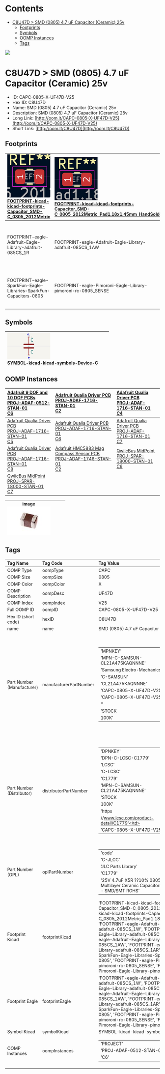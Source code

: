 



Contents
========

* [C8U47D > SMD (0805) 4.7 uF Capacitor (Ceramic) 25v](#c8u47d--smd-0805-47-uf-capacitor-ceramic-25v)
	* [Footprints](#footprints)
	* [Symbols](#symbols)
	* [OOMP Instances](#oomp-instances)
	* [Tags](#tags)
  
![][im]
# C8U47D > SMD (0805) 4.7 uF Capacitor (Ceramic) 25v

- ID: CAPC-0805-X-UF47D-V25
- Hex ID: C8U47D
- Name: SMD (0805) 4.7 uF Capacitor (Ceramic) 25v
- Description: SMD (0805) 4.7 uF Capacitor (Ceramic) 25v
- Long Link: [http://oom.lt/CAPC-0805-X-UF47D-V25](http://oom.lt/CAPC-0805-X-UF47D-V25)
- Short Link: [http://oom.lt/C8U47D](http://oom.lt/C8U47D)

## Footprints
  

|[![](https://raw.githubusercontent.com/oomlout/oomlout_OOMP_eda_V2/main/FOOTPRINT/kicad/kicad-footprints/Capacitor_SMD/C_0805_2012Metric/image_140.png)<br>FOOTPRINT-kicad-kicad-footprints-Capacitor_SMD-C_0805_2012Metric](https://github.com/oomlout/oomlout_OOMP_eda_V2/tree/main/FOOTPRINT/kicad/kicad-footprints/Capacitor_SMD/C_0805_2012Metric/)|[![](https://raw.githubusercontent.com/oomlout/oomlout_OOMP_eda_V2/main/FOOTPRINT/kicad/kicad-footprints/Capacitor_SMD/C_0805_2012Metric_Pad1.18x1.45mm_HandSolder/image_140.png)<br>FOOTPRINT-kicad-kicad-footprints-Capacitor_SMD-C_0805_2012Metric_Pad1.18x1.45mm_HandSolder](https://github.com/oomlout/oomlout_OOMP_eda_V2/tree/main/FOOTPRINT/kicad/kicad-footprints/Capacitor_SMD/C_0805_2012Metric_Pad1.18x1.45mm_HandSolder/)|![]()<br>FOOTPRINT-eagle-Adafruit-Eagle-Library-adafruit-085CS_1W|
| :--- | :--- | :--- |
|![]()<br>FOOTPRINT-eagle-Adafruit-Eagle-Library-adafruit-085CS_1R|![]()<br>FOOTPRINT-eagle-Adafruit-Eagle-Library-adafruit-085CS_1AW|![]()<br>FOOTPRINT-eagle-Adafruit-Eagle-Library-adafruit-085CS_1AR|
|![]()<br>FOOTPRINT-eagle-SparkFun-Eagle-Libraries-SparkFun-Capacitors-0805|![]()<br>FOOTPRINT-eagle-Pimoroni-Eagle-Library-pimoroni-rc-0805_SENSE|![]()<br>FOOTPRINT-eagle-Pimoroni-Eagle-Library-pimoroni-rc-0805|
||||

## Symbols
  

|[![](https://raw.githubusercontent.com/oomlout/oomlout_OOMP_eda_V2/main/SYMBOL/kicad/kicad-symbols/Device/C/image_140.png)<br>SYMBOL-kicad-kicad-symbols-Device-C](https://github.com/oomlout/oomlout_OOMP_eda_V2/tree/main/SYMBOL/kicad/kicad-symbols/Device/C/)|||
| :--- | :--- | :--- |

## OOMP Instances
  

|[Adafruit 9 DOF and 10 DOF PCBs<br>PROJ-ADAF-0512-STAN-01<br>C6](https://github.com/oomlout/oomlout_OOMP_projects_V2/tree/main/PROJ/ADAF/0512/STAN/01/)|[Adafruit Qualia Driver PCB<br>PROJ-ADAF-1716-STAN-01<br>C2](https://github.com/oomlout/oomlout_OOMP_projects_V2/tree/main/PROJ/ADAF/1716/STAN/01/)|[Adafruit Qualia Driver PCB<br>PROJ-ADAF-1716-STAN-01<br>C4](https://github.com/oomlout/oomlout_OOMP_projects_V2/tree/main/PROJ/ADAF/1716/STAN/01/)|
| :--- | :--- | :--- |
|[Adafruit Qualia Driver PCB<br>PROJ-ADAF-1716-STAN-01<br>C5](https://github.com/oomlout/oomlout_OOMP_projects_V2/tree/main/PROJ/ADAF/1716/STAN/01/)|[Adafruit Qualia Driver PCB<br>PROJ-ADAF-1716-STAN-01<br>C6](https://github.com/oomlout/oomlout_OOMP_projects_V2/tree/main/PROJ/ADAF/1716/STAN/01/)|[Adafruit Qualia Driver PCB<br>PROJ-ADAF-1716-STAN-01<br>C7](https://github.com/oomlout/oomlout_OOMP_projects_V2/tree/main/PROJ/ADAF/1716/STAN/01/)|
|[Adafruit Qualia Driver PCB<br>PROJ-ADAF-1716-STAN-01<br>C8](https://github.com/oomlout/oomlout_OOMP_projects_V2/tree/main/PROJ/ADAF/1716/STAN/01/)|[Adafruit HMC5883 Mag Compass Sensor PCB<br>PROJ-ADAF-1746-STAN-01<br>C2](https://github.com/oomlout/oomlout_OOMP_projects_V2/tree/main/PROJ/ADAF/1746/STAN/01/)|[QwiicBus MidPoint<br>PROJ-SPAR-18000-STAN-01<br>C6](https://github.com/oomlout/oomlout_OOMP_projects_V2/tree/main/PROJ/SPAR/18000/STAN/01/)|
|[QwiicBus MidPoint<br>PROJ-SPAR-18000-STAN-01<br>C7](https://github.com/oomlout/oomlout_OOMP_projects_V2/tree/main/PROJ/SPAR/18000/STAN/01/)|||
  

|image<br>[![](https://raw.githubusercontent.com/oomlout/oomlout_OOMP_parts_V2/main/CAPC/0805/X/UF47D/V25/image_140.jpg)](https://github.com/oomlout/oomlout_OOMP_parts_V2/tree/main/CAPC/0805/X/UF47D/V25/image.jpg)||||
| :---: | :---: | :---: | :---: |

## Tags
  

|Tag Name|Tag Code|Tag Value|
| :--- | :--- | :--- |
|OOMP Type|oompType|CAPC|
|OOMP Size|oompSize|0805|
|OOMP Color|oompColor|X|
|OOMP Description|oompDesc|UF47D|
|OOMP Index|oompIndex|V25|
|Full OOMP ID|oompID|CAPC-0805-X-UF47D-V25|
|Hex ID (short code)|hexID|C8U47D|
|name|name|SMD (0805) 4.7 uF Capacitor (Ceramic) 25v|
|Part Number (Manufacturer)|manufacturerPartNumber|<table><tr><td>'MPNKEY'</td></tr><tr><td> 'MPN-C-SAMSUN-CL21A475KAQNNNE'</td><td> 'MANUFACTURER'</td></tr><tr><td> 'Samsung Electro-Mechanics'</td><td> 'MANUCODE'</td></tr><tr><td> 'C-SAMSUN'</td><td> 'MPN'</td></tr><tr><td> 'CL21A475KAQNNNE'</td><td> 'OOMPIDPARTIAL'</td></tr><tr><td> 'CAPC-0805-X-UF47D-V25'</td><td> 'OOMPID'</td></tr><tr><td> 'CAPC-0805-X-UF47D-V25'</td><td> 'LINK'</td></tr><tr><td> ''</td><td> 'tags'</td></tr><tr><td> 'STOCK</td></tr><tr><td>100K'</td></tr></table></td><td> <table><tr><td>'MPNKEY'</td></tr><tr><td> 'MPN-C-FHGUAN-0805B475K250NT'</td><td> 'MANUFACTURER'</td></tr><tr><td> 'FH (Guangdong Fenghua Advanced Tech)'</td><td> 'MANUCODE'</td></tr><tr><td> 'C-FHGUAN'</td><td> 'MPN'</td></tr><tr><td> '0805B475K250NT'</td><td> 'OOMPIDPARTIAL'</td></tr><tr><td> 'CAPC-0805-X-UF47D-V25'</td><td> 'OOMPID'</td></tr><tr><td> 'CAPC-0805-X-UF47D-V25'</td><td> 'LINK'</td></tr><tr><td> ''</td><td> 'tags'</td></tr><tr><td> </td></tr></table></td><td> <table><tr><td>'MPNKEY'</td></tr><tr><td> 'MPN-C-TDK-C2012X7R1E475KT000N'</td><td> 'MANUFACTURER'</td></tr><tr><td> 'TDK'</td><td> 'MANUCODE'</td></tr><tr><td> 'C-TDK'</td><td> 'MPN'</td></tr><tr><td> 'C2012X7R1E475KT000N'</td><td> 'OOMPIDPARTIAL'</td></tr><tr><td> 'CAPC-0805-X-UF47D-V25'</td><td> 'OOMPID'</td></tr><tr><td> 'CAPC-0805-X-UF47D-V25'</td><td> 'LINK'</td></tr><tr><td> ''</td><td> 'tags'</td></tr><tr><td> </td></tr></table></td><td> <table><tr><td>'MPNKEY'</td></tr><tr><td> 'MPN-C-TDK-CGA4J1X7R1E475KT0Y0E'</td><td> 'MANUFACTURER'</td></tr><tr><td> 'TDK'</td><td> 'MANUCODE'</td></tr><tr><td> 'C-TDK'</td><td> 'MPN'</td></tr><tr><td> 'CGA4J1X7R1E475KT0Y0E'</td><td> 'OOMPIDPARTIAL'</td></tr><tr><td> 'CAPC-0805-X-UF47D-V25'</td><td> 'OOMPID'</td></tr><tr><td> 'CAPC-0805-X-UF47D-V25'</td><td> 'LINK'</td></tr><tr><td> ''</td><td> 'tags'</td></tr><tr><td> </td></tr></table></td><td> <table><tr><td>'MPNKEY'</td></tr><tr><td> 'MPN-C-MURATA-GRM21BR61E475KA12L'</td><td> 'MANUFACTURER'</td></tr><tr><td> 'Murata Electronics'</td><td> 'MANUCODE'</td></tr><tr><td> 'C-MURATA'</td><td> 'MPN'</td></tr><tr><td> 'GRM21BR61E475KA12L'</td><td> 'OOMPIDPARTIAL'</td></tr><tr><td> 'CAPC-0805-X-UF47D-V25'</td><td> 'OOMPID'</td></tr><tr><td> 'CAPC-0805-X-UF47D-V25'</td><td> 'LINK'</td></tr><tr><td> ''</td><td> 'tags'</td></tr><tr><td> 'STOCK</td></tr><tr><td>1K'</td></tr></table></td><td> <table><tr><td>'MPNKEY'</td></tr><tr><td> 'MPN-C-SAMSUN-CL21B475KAFNNNE'</td><td> 'MANUFACTURER'</td></tr><tr><td> 'Samsung Electro-Mechanics'</td><td> 'MANUCODE'</td></tr><tr><td> 'C-SAMSUN'</td><td> 'MPN'</td></tr><tr><td> 'CL21B475KAFNNNE'</td><td> 'OOMPIDPARTIAL'</td></tr><tr><td> 'CAPC-0805-X-UF47D-V25'</td><td> 'OOMPID'</td></tr><tr><td> 'CAPC-0805-X-UF47D-V25'</td><td> 'LINK'</td></tr><tr><td> ''</td><td> 'tags'</td></tr><tr><td> 'STOCK</td></tr><tr><td>10K'</td></tr></table></td><td> <table><tr><td>'MPNKEY'</td></tr><tr><td> 'MPN-C-FHGUAN-0805X475K250NT'</td><td> 'MANUFACTURER'</td></tr><tr><td> 'FH (Guangdong Fenghua Advanced Tech)'</td><td> 'MANUCODE'</td></tr><tr><td> 'C-FHGUAN'</td><td> 'MPN'</td></tr><tr><td> '0805X475K250NT'</td><td> 'OOMPIDPARTIAL'</td></tr><tr><td> 'CAPC-0805-X-UF47D-V25'</td><td> 'OOMPID'</td></tr><tr><td> 'CAPC-0805-X-UF47D-V25'</td><td> 'LINK'</td></tr><tr><td> ''</td><td> 'tags'</td></tr><tr><td> 'STOCK</td></tr><tr><td>10K'</td></tr></table></td><td> <table><tr><td>'MPNKEY'</td></tr><tr><td> 'MPN-C-YAGEO-CC0805KKX5R8BB475'</td><td> 'MANUFACTURER'</td></tr><tr><td> 'YAGEO'</td><td> 'MANUCODE'</td></tr><tr><td> 'C-YAGEO'</td><td> 'MPN'</td></tr><tr><td> 'CC0805KKX5R8BB475'</td><td> 'OOMPIDPARTIAL'</td></tr><tr><td> 'CAPC-0805-X-UF47D-V25'</td><td> 'OOMPID'</td></tr><tr><td> 'CAPC-0805-X-UF47D-V25'</td><td> 'LINK'</td></tr><tr><td> ''</td><td> 'tags'</td></tr><tr><td> </td></tr></table></td><td> <table><tr><td>'MPNKEY'</td></tr><tr><td> 'MPN-C-KEMET-C0805C475K3PAC7800'</td><td> 'MANUFACTURER'</td></tr><tr><td> 'KEMET'</td><td> 'MANUCODE'</td></tr><tr><td> 'C-KEMET'</td><td> 'MPN'</td></tr><tr><td> 'C0805C475K3PAC7800'</td><td> 'OOMPIDPARTIAL'</td></tr><tr><td> 'CAPC-0805-X-UF47D-V25'</td><td> 'OOMPID'</td></tr><tr><td> 'CAPC-0805-X-UF47D-V25'</td><td> 'LINK'</td></tr><tr><td> ''</td><td> 'tags'</td></tr><tr><td> </td></tr></table></td><td> <table><tr><td>'MPNKEY'</td></tr><tr><td> 'MPN-C-PSAPRO-FS21B475K250EIG'</td><td> 'MANUFACTURER'</td></tr><tr><td> 'PSA(Prosperity Dielectrics)'</td><td> 'MANUCODE'</td></tr><tr><td> 'C-PSAPRO'</td><td> 'MPN'</td></tr><tr><td> 'FS21B475K250EIG'</td><td> 'OOMPIDPARTIAL'</td></tr><tr><td> 'CAPC-0805-X-UF47D-V25'</td><td> 'OOMPID'</td></tr><tr><td> 'CAPC-0805-X-UF47D-V25'</td><td> 'LINK'</td></tr><tr><td> ''</td><td> 'tags'</td></tr><tr><td> 'STOCK</td></tr><tr><td>1K'</td></tr></table></td><td> <table><tr><td>'MPNKEY'</td></tr><tr><td> 'MPN-C-WALSIN-0805F475Z250CT'</td><td> 'MANUFACTURER'</td></tr><tr><td> 'Walsin Tech Corp'</td><td> 'MANUCODE'</td></tr><tr><td> 'C-WALSIN'</td><td> 'MPN'</td></tr><tr><td> '0805F475Z250CT'</td><td> 'OOMPIDPARTIAL'</td></tr><tr><td> 'CAPC-0805-X-UF47D-V25'</td><td> 'OOMPID'</td></tr><tr><td> 'CAPC-0805-X-UF47D-V25'</td><td> 'LINK'</td></tr><tr><td> ''</td><td> 'tags'</td></tr><tr><td> 'STOCK</td></tr><tr><td>1K'</td></tr></table></td><td> <table><tr><td>'MPNKEY'</td></tr><tr><td> 'MPN-C-MURATA-GRM219R61E475KA73D'</td><td> 'MANUFACTURER'</td></tr><tr><td> 'Murata Electronics'</td><td> 'MANUCODE'</td></tr><tr><td> 'C-MURATA'</td><td> 'MPN'</td></tr><tr><td> 'GRM219R61E475KA73D'</td><td> 'OOMPIDPARTIAL'</td></tr><tr><td> 'CAPC-0805-X-UF47D-V25'</td><td> 'OOMPID'</td></tr><tr><td> 'CAPC-0805-X-UF47D-V25'</td><td> 'LINK'</td></tr><tr><td> ''</td><td> 'tags'</td></tr><tr><td> </td></tr></table></td><td> <table><tr><td>'MPNKEY'</td></tr><tr><td> 'MPN-C-MURATA-GRM21BC81E475KA12L'</td><td> 'MANUFACTURER'</td></tr><tr><td> 'Murata Electronics'</td><td> 'MANUCODE'</td></tr><tr><td> 'C-MURATA'</td><td> 'MPN'</td></tr><tr><td> 'GRM21BC81E475KA12L'</td><td> 'OOMPIDPARTIAL'</td></tr><tr><td> 'CAPC-0805-X-UF47D-V25'</td><td> 'OOMPID'</td></tr><tr><td> 'CAPC-0805-X-UF47D-V25'</td><td> 'LINK'</td></tr><tr><td> ''</td><td> 'tags'</td></tr><tr><td> </td></tr></table></td><td> <table><tr><td>'MPNKEY'</td></tr><tr><td> 'MPN-C-MURATA-GRM21BR61E475MA12L'</td><td> 'MANUFACTURER'</td></tr><tr><td> 'Murata Electronics'</td><td> 'MANUCODE'</td></tr><tr><td> 'C-MURATA'</td><td> 'MPN'</td></tr><tr><td> 'GRM21BR61E475MA12L'</td><td> 'OOMPIDPARTIAL'</td></tr><tr><td> 'CAPC-0805-X-UF47D-V25'</td><td> 'OOMPID'</td></tr><tr><td> 'CAPC-0805-X-UF47D-V25'</td><td> 'LINK'</td></tr><tr><td> ''</td><td> 'tags'</td></tr><tr><td> </td></tr></table></td><td> <table><tr><td>'MPNKEY'</td></tr><tr><td> 'MPN-C-MURATA-GRM21BR71E475KA73L'</td><td> 'MANUFACTURER'</td></tr><tr><td> 'Murata Electronics'</td><td> 'MANUCODE'</td></tr><tr><td> 'C-MURATA'</td><td> 'MPN'</td></tr><tr><td> 'GRM21BR71E475KA73L'</td><td> 'OOMPIDPARTIAL'</td></tr><tr><td> 'CAPC-0805-X-UF47D-V25'</td><td> 'OOMPID'</td></tr><tr><td> 'CAPC-0805-X-UF47D-V25'</td><td> 'LINK'</td></tr><tr><td> ''</td><td> 'tags'</td></tr><tr><td> 'STOCK</td></tr><tr><td>1K'</td></tr></table></td><td> <table><tr><td>'MPNKEY'</td></tr><tr><td> 'MPN-C-TAIYOY-TMK212AB7475KG-T'</td><td> 'MANUFACTURER'</td></tr><tr><td> 'Taiyo Yuden'</td><td> 'MANUCODE'</td></tr><tr><td> 'C-TAIYOY'</td><td> 'MPN'</td></tr><tr><td> 'TMK212AB7475KG-T'</td><td> 'OOMPIDPARTIAL'</td></tr><tr><td> 'CAPC-0805-X-UF47D-V25'</td><td> 'OOMPID'</td></tr><tr><td> 'CAPC-0805-X-UF47D-V25'</td><td> 'LINK'</td></tr><tr><td> ''</td><td> 'tags'</td></tr><tr><td> 'STOCK</td></tr><tr><td>1K'</td></tr></table></td><td> <table><tr><td>'MPNKEY'</td></tr><tr><td> 'MPN-C-WALSIN-0805X475K250'</td><td> 'MANUFACTURER'</td></tr><tr><td> 'Walsin Tech Corp'</td><td> 'MANUCODE'</td></tr><tr><td> 'C-WALSIN'</td><td> 'MPN'</td></tr><tr><td> '0805X475K250'</td><td> 'OOMPIDPARTIAL'</td></tr><tr><td> 'CAPC-0805-X-UF47D-V25'</td><td> 'OOMPID'</td></tr><tr><td> 'CAPC-0805-X-UF47D-V25'</td><td> 'LINK'</td></tr><tr><td> ''</td><td> 'tags'</td></tr><tr><td> 'STOCK</td></tr><tr><td>10K'</td></tr></table></td><td> <table><tr><td>'MPNKEY'</td></tr><tr><td> 'MPN-C-GUANGD-0805B475K250CT'</td><td> 'MANUFACTURER'</td></tr><tr><td> 'Guangdong TOPAZ Elec Tech'</td><td> 'MANUCODE'</td></tr><tr><td> 'C-GUANGD'</td><td> 'MPN'</td></tr><tr><td> '0805B475K250CT'</td><td> 'OOMPIDPARTIAL'</td></tr><tr><td> 'CAPC-0805-X-UF47D-V25'</td><td> 'OOMPID'</td></tr><tr><td> 'CAPC-0805-X-UF47D-V25'</td><td> 'LINK'</td></tr><tr><td> ''</td><td> 'tags'</td></tr><tr><td> </td></tr></table></td><td> <table><tr><td>'MPNKEY'</td></tr><tr><td> 'MPN-C-GUANGD-0805X475K250CT'</td><td> 'MANUFACTURER'</td></tr><tr><td> 'Guangdong TOPAZ Elec Tech'</td><td> 'MANUCODE'</td></tr><tr><td> 'C-GUANGD'</td><td> 'MPN'</td></tr><tr><td> '0805X475K250CT'</td><td> 'OOMPIDPARTIAL'</td></tr><tr><td> 'CAPC-0805-X-UF47D-V25'</td><td> 'OOMPID'</td></tr><tr><td> 'CAPC-0805-X-UF47D-V25'</td><td> 'LINK'</td></tr><tr><td> ''</td><td> 'tags'</td></tr><tr><td> 'STOCK</td></tr><tr><td>1K'</td></tr></table></td><td> <table><tr><td>'MPNKEY'</td></tr><tr><td> 'MPN-C-TDK-CGA4J3X5R1E475KT0Y0N'</td><td> 'MANUFACTURER'</td></tr><tr><td> 'TDK'</td><td> 'MANUCODE'</td></tr><tr><td> 'C-TDK'</td><td> 'MPN'</td></tr><tr><td> 'CGA4J3X5R1E475KT0Y0N'</td><td> 'OOMPIDPARTIAL'</td></tr><tr><td> 'CAPC-0805-X-UF47D-V25'</td><td> 'OOMPID'</td></tr><tr><td> 'CAPC-0805-X-UF47D-V25'</td><td> 'LINK'</td></tr><tr><td> ''</td><td> 'tags'</td></tr><tr><td> </td></tr></table></td><td> <table><tr><td>'MPNKEY'</td></tr><tr><td> 'MPN-C-WALSIN-0805X475K250CT'</td><td> 'MANUFACTURER'</td></tr><tr><td> 'Walsin Tech Corp'</td><td> 'MANUCODE'</td></tr><tr><td> 'C-WALSIN'</td><td> 'MPN'</td></tr><tr><td> '0805X475K250CT'</td><td> 'OOMPIDPARTIAL'</td></tr><tr><td> 'CAPC-0805-X-UF47D-V25'</td><td> 'OOMPID'</td></tr><tr><td> 'CAPC-0805-X-UF47D-V25'</td><td> 'LINK'</td></tr><tr><td> ''</td><td> 'tags'</td></tr><tr><td> 'STOCK</td></tr><tr><td>1K'</td></tr></table></td><td> <table><tr><td>'MPNKEY'</td></tr><tr><td> 'MPN-C-SAMSUN-CL21A475KAQNNNF'</td><td> 'MANUFACTURER'</td></tr><tr><td> 'Samsung Electro-Mechanics'</td><td> 'MANUCODE'</td></tr><tr><td> 'C-SAMSUN'</td><td> 'MPN'</td></tr><tr><td> 'CL21A475KAQNNNF'</td><td> 'OOMPIDPARTIAL'</td></tr><tr><td> 'CAPC-0805-X-UF47D-V25'</td><td> 'OOMPID'</td></tr><tr><td> 'CAPC-0805-X-UF47D-V25'</td><td> 'LINK'</td></tr><tr><td> ''</td><td> 'tags'</td></tr><tr><td> </td></tr></table></td><td> <table><tr><td>'MPNKEY'</td></tr><tr><td> 'MPN-C-SAMSUN-CL21B475KAFNFNE'</td><td> 'MANUFACTURER'</td></tr><tr><td> 'Samsung Electro-Mechanics'</td><td> 'MANUCODE'</td></tr><tr><td> 'C-SAMSUN'</td><td> 'MPN'</td></tr><tr><td> 'CL21B475KAFNFNE'</td><td> 'OOMPIDPARTIAL'</td></tr><tr><td> 'CAPC-0805-X-UF47D-V25'</td><td> 'OOMPID'</td></tr><tr><td> 'CAPC-0805-X-UF47D-V25'</td><td> 'LINK'</td></tr><tr><td> ''</td><td> 'tags'</td></tr><tr><td> </td></tr></table></td><td> <table><tr><td>'MPNKEY'</td></tr><tr><td> 'MPN-C-SAMSUN-CL21A475KACLRNC'</td><td> 'MANUFACTURER'</td></tr><tr><td> 'Samsung Electro-Mechanics'</td><td> 'MANUCODE'</td></tr><tr><td> 'C-SAMSUN'</td><td> 'MPN'</td></tr><tr><td> 'CL21A475KACLRNC'</td><td> 'OOMPIDPARTIAL'</td></tr><tr><td> 'CAPC-0805-X-UF47D-V25'</td><td> 'OOMPID'</td></tr><tr><td> 'CAPC-0805-X-UF47D-V25'</td><td> 'LINK'</td></tr><tr><td> ''</td><td> 'tags'</td></tr><tr><td> </td></tr></table></td><td> <table><tr><td>'MPNKEY'</td></tr><tr><td> 'MPN-C-SAMSUN-CL21X475KAQNNNE'</td><td> 'MANUFACTURER'</td></tr><tr><td> 'Samsung Electro-Mechanics'</td><td> 'MANUCODE'</td></tr><tr><td> 'C-SAMSUN'</td><td> 'MPN'</td></tr><tr><td> 'CL21X475KAQNNNE'</td><td> 'OOMPIDPARTIAL'</td></tr><tr><td> 'CAPC-0805-X-UF47D-V25'</td><td> 'OOMPID'</td></tr><tr><td> 'CAPC-0805-X-UF47D-V25'</td><td> 'LINK'</td></tr><tr><td> ''</td><td> 'tags'</td></tr><tr><td> </td></tr></table></td><td> <table><tr><td>'MPNKEY'</td></tr><tr><td> 'MPN-C-TAIYOY-TMK212BJ475KG-T'</td><td> 'MANUFACTURER'</td></tr><tr><td> 'Taiyo Yuden'</td><td> 'MANUCODE'</td></tr><tr><td> 'C-TAIYOY'</td><td> 'MPN'</td></tr><tr><td> 'TMK212BJ475KG-T'</td><td> 'OOMPIDPARTIAL'</td></tr><tr><td> 'CAPC-0805-X-UF47D-V25'</td><td> 'OOMPID'</td></tr><tr><td> 'CAPC-0805-X-UF47D-V25'</td><td> 'LINK'</td></tr><tr><td> ''</td><td> 'tags'</td></tr><tr><td> 'STOCK</td></tr><tr><td>100K'</td></tr></table></td><td> <table><tr><td>'MPNKEY'</td></tr><tr><td> 'MPN-C-TAIYOY-TMK212AB7475MG-T'</td><td> 'MANUFACTURER'</td></tr><tr><td> 'Taiyo Yuden'</td><td> 'MANUCODE'</td></tr><tr><td> 'C-TAIYOY'</td><td> 'MPN'</td></tr><tr><td> 'TMK212AB7475MG-T'</td><td> 'OOMPIDPARTIAL'</td></tr><tr><td> 'CAPC-0805-X-UF47D-V25'</td><td> 'OOMPID'</td></tr><tr><td> 'CAPC-0805-X-UF47D-V25'</td><td> 'LINK'</td></tr><tr><td> ''</td><td> 'tags'</td></tr><tr><td> </td></tr></table></td><td> <table><tr><td>'MPNKEY'</td></tr><tr><td> 'MPN-C-TDK-C2012X7R1E475KT000S'</td><td> 'MANUFACTURER'</td></tr><tr><td> 'TDK'</td><td> 'MANUCODE'</td></tr><tr><td> 'C-TDK'</td><td> 'MPN'</td></tr><tr><td> 'C2012X7R1E475KT000S'</td><td> 'OOMPIDPARTIAL'</td></tr><tr><td> 'CAPC-0805-X-UF47D-V25'</td><td> 'OOMPID'</td></tr><tr><td> 'CAPC-0805-X-UF47D-V25'</td><td> 'LINK'</td></tr><tr><td> ''</td><td> 'tags'</td></tr><tr><td> </td></tr></table></td><td> <table><tr><td>'MPNKEY'</td></tr><tr><td> 'MPN-C-TDK-C2012X6S1E475KT000N'</td><td> 'MANUFACTURER'</td></tr><tr><td> 'TDK'</td><td> 'MANUCODE'</td></tr><tr><td> 'C-TDK'</td><td> 'MPN'</td></tr><tr><td> 'C2012X6S1E475KT000N'</td><td> 'OOMPIDPARTIAL'</td></tr><tr><td> 'CAPC-0805-X-UF47D-V25'</td><td> 'OOMPID'</td></tr><tr><td> 'CAPC-0805-X-UF47D-V25'</td><td> 'LINK'</td></tr><tr><td> ''</td><td> 'tags'</td></tr><tr><td> </td></tr></table></td><td> <table><tr><td>'MPNKEY'</td></tr><tr><td> 'MPN-C-YAGEO-CC0805KKX7R8BB475'</td><td> 'MANUFACTURER'</td></tr><tr><td> 'YAGEO'</td><td> 'MANUCODE'</td></tr><tr><td> 'C-YAGEO'</td><td> 'MPN'</td></tr><tr><td> 'CC0805KKX7R8BB475'</td><td> 'OOMPIDPARTIAL'</td></tr><tr><td> 'CAPC-0805-X-UF47D-V25'</td><td> 'OOMPID'</td></tr><tr><td> 'CAPC-0805-X-UF47D-V25'</td><td> 'LINK'</td></tr><tr><td> ''</td><td> 'tags'</td></tr><tr><td> 'STOCK</td></tr><tr><td>10K'</td></tr></table></td><td> <table><tr><td>'MPNKEY'</td></tr><tr><td> 'MPN-C-CCTC-TCC0805X5R475K250FT'</td><td> 'MANUFACTURER'</td></tr><tr><td> 'CCTC'</td><td> 'MANUCODE'</td></tr><tr><td> 'C-CCTC'</td><td> 'MPN'</td></tr><tr><td> 'TCC0805X5R475K250FT'</td><td> 'OOMPIDPARTIAL'</td></tr><tr><td> 'CAPC-0805-X-UF47D-V25'</td><td> 'OOMPID'</td></tr><tr><td> 'CAPC-0805-X-UF47D-V25'</td><td> 'LINK'</td></tr><tr><td> ''</td><td> 'tags'</td></tr><tr><td> </td></tr></table></td><td> <table><tr><td>'MPNKEY'</td></tr><tr><td> 'MPN-C-CCTC-TCC0805X7R475K250FT'</td><td> 'MANUFACTURER'</td></tr><tr><td> 'CCTC'</td><td> 'MANUCODE'</td></tr><tr><td> 'C-CCTC'</td><td> 'MPN'</td></tr><tr><td> 'TCC0805X7R475K250FT'</td><td> 'OOMPIDPARTIAL'</td></tr><tr><td> 'CAPC-0805-X-UF47D-V25'</td><td> 'OOMPID'</td></tr><tr><td> 'CAPC-0805-X-UF47D-V25'</td><td> 'LINK'</td></tr><tr><td> ''</td><td> 'tags'</td></tr><tr><td> </td></tr></table></td><td> <table><tr><td>'MPNKEY'</td></tr><tr><td> 'MPN-C-MURATA-GRM21BC71E475KE11L'</td><td> 'MANUFACTURER'</td></tr><tr><td> 'Murata Electronics'</td><td> 'MANUCODE'</td></tr><tr><td> 'C-MURATA'</td><td> 'MPN'</td></tr><tr><td> 'GRM21BC71E475KE11L'</td><td> 'OOMPIDPARTIAL'</td></tr><tr><td> 'CAPC-0805-X-UF47D-V25'</td><td> 'OOMPID'</td></tr><tr><td> 'CAPC-0805-X-UF47D-V25'</td><td> 'LINK'</td></tr><tr><td> ''</td><td> 'tags'</td></tr><tr><td> </td></tr></table></td><td> <table><tr><td>'MPNKEY'</td></tr><tr><td> 'MPN-C-TAIYOY-TMK212ABJ475KG-T'</td><td> 'MANUFACTURER'</td></tr><tr><td> 'Taiyo Yuden'</td><td> 'MANUCODE'</td></tr><tr><td> 'C-TAIYOY'</td><td> 'MPN'</td></tr><tr><td> 'TMK212ABJ475KG-T'</td><td> 'OOMPIDPARTIAL'</td></tr><tr><td> 'CAPC-0805-X-UF47D-V25'</td><td> 'OOMPID'</td></tr><tr><td> 'CAPC-0805-X-UF47D-V25'</td><td> 'LINK'</td></tr><tr><td> ''</td><td> 'tags'</td></tr><tr><td> 'STOCK</td></tr><tr><td>10K'</td></tr></table></td><td> <table><tr><td>'MPNKEY'</td></tr><tr><td> 'MPN-C-TAIYOY-TMK212BBJ475KGHT'</td><td> 'MANUFACTURER'</td></tr><tr><td> 'Taiyo Yuden'</td><td> 'MANUCODE'</td></tr><tr><td> 'C-TAIYOY'</td><td> 'MPN'</td></tr><tr><td> 'TMK212BBJ475KGHT'</td><td> 'OOMPIDPARTIAL'</td></tr><tr><td> 'CAPC-0805-X-UF47D-V25'</td><td> 'OOMPID'</td></tr><tr><td> 'CAPC-0805-X-UF47D-V25'</td><td> 'LINK'</td></tr><tr><td> ''</td><td> 'tags'</td></tr><tr><td> </td></tr></table></td><td> <table><tr><td>'MPNKEY'</td></tr><tr><td> 'MPN-C-TDK-C2012X5R1E475KTJ00E'</td><td> 'MANUFACTURER'</td></tr><tr><td> 'TDK'</td><td> 'MANUCODE'</td></tr><tr><td> 'C-TDK'</td><td> 'MPN'</td></tr><tr><td> 'C2012X5R1E475KTJ00E'</td><td> 'OOMPIDPARTIAL'</td></tr><tr><td> 'CAPC-0805-X-UF47D-V25'</td><td> 'OOMPID'</td></tr><tr><td> 'CAPC-0805-X-UF47D-V25'</td><td> 'LINK'</td></tr><tr><td> ''</td><td> 'tags'</td></tr><tr><td> </td></tr></table></td><td> <table><tr><td>'MPNKEY'</td></tr><tr><td> 'MPN-C-TDK-C2012X5R1E475KT000N'</td><td> 'MANUFACTURER'</td></tr><tr><td> 'TDK'</td><td> 'MANUCODE'</td></tr><tr><td> 'C-TDK'</td><td> 'MPN'</td></tr><tr><td> 'C2012X5R1E475KT000N'</td><td> 'OOMPIDPARTIAL'</td></tr><tr><td> 'CAPC-0805-X-UF47D-V25'</td><td> 'OOMPID'</td></tr><tr><td> 'CAPC-0805-X-UF47D-V25'</td><td> 'LINK'</td></tr><tr><td> ''</td><td> 'tags'</td></tr><tr><td> </td></tr></table></td><td> <table><tr><td>'MPNKEY'</td></tr><tr><td> 'MPN-C-SAMWHA-CS2012X7R475K250NRE'</td><td> 'MANUFACTURER'</td></tr><tr><td> 'Samwha Capacitor'</td><td> 'MANUCODE'</td></tr><tr><td> 'C-SAMWHA'</td><td> 'MPN'</td></tr><tr><td> 'CS2012X7R475K250NRE'</td><td> 'OOMPIDPARTIAL'</td></tr><tr><td> 'CAPC-0805-X-UF47D-V25'</td><td> 'OOMPID'</td></tr><tr><td> 'CAPC-0805-X-UF47D-V25'</td><td> 'LINK'</td></tr><tr><td> ''</td><td> 'tags'</td></tr><tr><td> 'STOCK</td></tr><tr><td>1K'</td></tr></table></td><td> <table><tr><td>'MPNKEY'</td></tr><tr><td> 'MPN-C-KYOCER-08053C475KAT2A'</td><td> 'MANUFACTURER'</td></tr><tr><td> 'Kyocera AVX'</td><td> 'MANUCODE'</td></tr><tr><td> 'C-KYOCER'</td><td> 'MPN'</td></tr><tr><td> '08053C475KAT2A'</td><td> 'OOMPIDPARTIAL'</td></tr><tr><td> 'CAPC-0805-X-UF47D-V25'</td><td> 'OOMPID'</td></tr><tr><td> 'CAPC-0805-X-UF47D-V25'</td><td> 'LINK'</td></tr><tr><td> ''</td><td> 'tags'</td></tr><tr><td> </td></tr></table></td><td> <table><tr><td>'MPNKEY'</td></tr><tr><td> 'MPN-C-TAIYOY-TMK212BBJ475MD-T'</td><td> 'MANUFACTURER'</td></tr><tr><td> 'Taiyo Yuden'</td><td> 'MANUCODE'</td></tr><tr><td> 'C-TAIYOY'</td><td> 'MPN'</td></tr><tr><td> 'TMK212BBJ475MD-T'</td><td> 'OOMPIDPARTIAL'</td></tr><tr><td> 'CAPC-0805-X-UF47D-V25'</td><td> 'OOMPID'</td></tr><tr><td> 'CAPC-0805-X-UF47D-V25'</td><td> 'LINK'</td></tr><tr><td> ''</td><td> 'tags'</td></tr><tr><td> </td></tr></table></td><td> <table><tr><td>'MPNKEY'</td></tr><tr><td> 'MPN-C-KEMET-C0805C475K3RACAUTO'</td><td> 'MANUFACTURER'</td></tr><tr><td> 'KEMET'</td><td> 'MANUCODE'</td></tr><tr><td> 'C-KEMET'</td><td> 'MPN'</td></tr><tr><td> 'C0805C475K3RACAUTO'</td><td> 'OOMPIDPARTIAL'</td></tr><tr><td> 'CAPC-0805-X-UF47D-V25'</td><td> 'OOMPID'</td></tr><tr><td> 'CAPC-0805-X-UF47D-V25'</td><td> 'LINK'</td></tr><tr><td> ''</td><td> 'tags'</td></tr><tr><td> </td></tr></table></td><td> <table><tr><td>'MPNKEY'</td></tr><tr><td> 'MPN-C-SAMSUN-CL21A475KAQNNNG'</td><td> 'MANUFACTURER'</td></tr><tr><td> 'Samsung Electro-Mechanics'</td><td> 'MANUCODE'</td></tr><tr><td> 'C-SAMSUN'</td><td> 'MPN'</td></tr><tr><td> 'CL21A475KAQNNNG'</td><td> 'OOMPIDPARTIAL'</td></tr><tr><td> 'CAPC-0805-X-UF47D-V25'</td><td> 'OOMPID'</td></tr><tr><td> 'CAPC-0805-X-UF47D-V25'</td><td> 'LINK'</td></tr><tr><td> ''</td><td> 'tags'</td></tr><tr><td> 'STOCK</td></tr><tr><td>1K'</td></tr></table></td><td> <table><tr><td>'MPNKEY'</td></tr><tr><td> 'MPN-C-SAMSUN-CL21B475MAFNNNE'</td><td> 'MANUFACTURER'</td></tr><tr><td> 'Samsung Electro-Mechanics'</td><td> 'MANUCODE'</td></tr><tr><td> 'C-SAMSUN'</td><td> 'MPN'</td></tr><tr><td> 'CL21B475MAFNNNE'</td><td> 'OOMPIDPARTIAL'</td></tr><tr><td> 'CAPC-0805-X-UF47D-V25'</td><td> 'OOMPID'</td></tr><tr><td> 'CAPC-0805-X-UF47D-V25'</td><td> 'LINK'</td></tr><tr><td> ''</td><td> 'tags'</td></tr><tr><td> 'STOCK</td></tr><tr><td>1K'</td></tr></table></td><td> <table><tr><td>'MPNKEY'</td></tr><tr><td> 'MPN-C-WURTHE-885012107018'</td><td> 'MANUFACTURER'</td></tr><tr><td> 'Wurth Elektronik'</td><td> 'MANUCODE'</td></tr><tr><td> 'C-WURTHE'</td><td> 'MPN'</td></tr><tr><td> '885012107018'</td><td> 'OOMPIDPARTIAL'</td></tr><tr><td> 'CAPC-0805-X-UF47D-V25'</td><td> 'OOMPID'</td></tr><tr><td> 'CAPC-0805-X-UF47D-V25'</td><td> 'LINK'</td></tr><tr><td> ''</td><td> 'tags'</td></tr><tr><td> </td></tr></table></td><td> <table><tr><td>'MPNKEY'</td></tr><tr><td> 'MPN-C-WALSIN-0805S475K250CT'</td><td> 'MANUFACTURER'</td></tr><tr><td> 'Walsin Tech Corp'</td><td> 'MANUCODE'</td></tr><tr><td> 'C-WALSIN'</td><td> 'MPN'</td></tr><tr><td> '0805S475K250CT'</td><td> 'OOMPIDPARTIAL'</td></tr><tr><td> 'CAPC-0805-X-UF47D-V25'</td><td> 'OOMPID'</td></tr><tr><td> 'CAPC-0805-X-UF47D-V25'</td><td> 'LINK'</td></tr><tr><td> ''</td><td> 'tags'</td></tr><tr><td> </td></tr></table></td><td> <table><tr><td>'MPNKEY'</td></tr><tr><td> 'MPN-C-WALSIN-0805B475K250CT'</td><td> 'MANUFACTURER'</td></tr><tr><td> 'Walsin Tech Corp'</td><td> 'MANUCODE'</td></tr><tr><td> 'C-WALSIN'</td><td> 'MPN'</td></tr><tr><td> '0805B475K250CT'</td><td> 'OOMPIDPARTIAL'</td></tr><tr><td> 'CAPC-0805-X-UF47D-V25'</td><td> 'OOMPID'</td></tr><tr><td> 'CAPC-0805-X-UF47D-V25'</td><td> 'LINK'</td></tr><tr><td> ''</td><td> 'tags'</td></tr><tr><td> </td></tr></table>|
|Part Number (Distributor)|distributorPartNumber|<table><tr><td>'DPNKEY'</td></tr><tr><td> 'DPN-C-LCSC-C1779'</td><td> 'DISTRIBUTOR'</td></tr><tr><td> 'LCSC'</td><td> 'DISTRCODE'</td></tr><tr><td> 'C-LCSC'</td><td> 'DPN'</td></tr><tr><td> 'C1779'</td><td> 'MPN'</td></tr><tr><td> 'MPN-C-SAMSUN-CL21A475KAQNNNE'</td><td> 'TAGS'</td></tr><tr><td> 'STOCK</td></tr><tr><td>100K'</td><td> 'LINK'</td></tr><tr><td> 'https</td></tr><tr><td>//www.lcsc.com/product-detail/C1779'</td><td> 'OOMPID'</td></tr><tr><td> 'CAPC-0805-X-UF47D-V25'</td></tr></table></td><td> <table><tr><td>'DPNKEY'</td></tr><tr><td> 'DPN-C-LCSC-C37818'</td><td> 'DISTRIBUTOR'</td></tr><tr><td> 'LCSC'</td><td> 'DISTRCODE'</td></tr><tr><td> 'C-LCSC'</td><td> 'DPN'</td></tr><tr><td> 'C37818'</td><td> 'MPN'</td></tr><tr><td> 'MPN-C-FHGUAN-0805B475K250NT'</td><td> 'TAGS'</td></tr><tr><td> </td><td> 'LINK'</td></tr><tr><td> 'https</td></tr><tr><td>//www.lcsc.com/product-detail/C37818'</td><td> 'OOMPID'</td></tr><tr><td> 'CAPC-0805-X-UF47D-V25'</td></tr></table></td><td> <table><tr><td>'DPNKEY'</td></tr><tr><td> 'DPN-C-LCSC-C76642'</td><td> 'DISTRIBUTOR'</td></tr><tr><td> 'LCSC'</td><td> 'DISTRCODE'</td></tr><tr><td> 'C-LCSC'</td><td> 'DPN'</td></tr><tr><td> 'C76642'</td><td> 'MPN'</td></tr><tr><td> 'MPN-C-TDK-C2012X7R1E475KT000N'</td><td> 'TAGS'</td></tr><tr><td> </td><td> 'LINK'</td></tr><tr><td> 'https</td></tr><tr><td>//www.lcsc.com/product-detail/C76642'</td><td> 'OOMPID'</td></tr><tr><td> 'CAPC-0805-X-UF47D-V25'</td></tr></table></td><td> <table><tr><td>'DPNKEY'</td></tr><tr><td> 'DPN-C-LCSC-C76713'</td><td> 'DISTRIBUTOR'</td></tr><tr><td> 'LCSC'</td><td> 'DISTRCODE'</td></tr><tr><td> 'C-LCSC'</td><td> 'DPN'</td></tr><tr><td> 'C76713'</td><td> 'MPN'</td></tr><tr><td> 'MPN-C-TDK-CGA4J1X7R1E475KT0Y0E'</td><td> 'TAGS'</td></tr><tr><td> </td><td> 'LINK'</td></tr><tr><td> 'https</td></tr><tr><td>//www.lcsc.com/product-detail/C76713'</td><td> 'OOMPID'</td></tr><tr><td> 'CAPC-0805-X-UF47D-V25'</td></tr></table></td><td> <table><tr><td>'DPNKEY'</td></tr><tr><td> 'DPN-C-LCSC-C77077'</td><td> 'DISTRIBUTOR'</td></tr><tr><td> 'LCSC'</td><td> 'DISTRCODE'</td></tr><tr><td> 'C-LCSC'</td><td> 'DPN'</td></tr><tr><td> 'C77077'</td><td> 'MPN'</td></tr><tr><td> 'MPN-C-MURATA-GRM21BR61E475KA12L'</td><td> 'TAGS'</td></tr><tr><td> 'STOCK</td></tr><tr><td>1K'</td><td> 'LINK'</td></tr><tr><td> 'https</td></tr><tr><td>//www.lcsc.com/product-detail/C77077'</td><td> 'OOMPID'</td></tr><tr><td> 'CAPC-0805-X-UF47D-V25'</td></tr></table></td><td> <table><tr><td>'DPNKEY'</td></tr><tr><td> 'DPN-C-LCSC-C98195'</td><td> 'DISTRIBUTOR'</td></tr><tr><td> 'LCSC'</td><td> 'DISTRCODE'</td></tr><tr><td> 'C-LCSC'</td><td> 'DPN'</td></tr><tr><td> 'C98195'</td><td> 'MPN'</td></tr><tr><td> 'MPN-C-SAMSUN-CL21B475KAFNNNE'</td><td> 'TAGS'</td></tr><tr><td> 'STOCK</td></tr><tr><td>10K'</td><td> 'LINK'</td></tr><tr><td> 'https</td></tr><tr><td>//www.lcsc.com/product-detail/C98195'</td><td> 'OOMPID'</td></tr><tr><td> 'CAPC-0805-X-UF47D-V25'</td></tr></table></td><td> <table><tr><td>'DPNKEY'</td></tr><tr><td> 'DPN-C-LCSC-C105489'</td><td> 'DISTRIBUTOR'</td></tr><tr><td> 'LCSC'</td><td> 'DISTRCODE'</td></tr><tr><td> 'C-LCSC'</td><td> 'DPN'</td></tr><tr><td> 'C105489'</td><td> 'MPN'</td></tr><tr><td> 'MPN-C-FHGUAN-0805X475K250NT'</td><td> 'TAGS'</td></tr><tr><td> 'STOCK</td></tr><tr><td>1K'</td><td> 'LINK'</td></tr><tr><td> 'https</td></tr><tr><td>//www.lcsc.com/product-detail/C105489'</td><td> 'OOMPID'</td></tr><tr><td> 'CAPC-0805-X-UF47D-V25'</td></tr></table></td><td> <table><tr><td>'DPNKEY'</td></tr><tr><td> 'DPN-C-LCSC-C131056'</td><td> 'DISTRIBUTOR'</td></tr><tr><td> 'LCSC'</td><td> 'DISTRCODE'</td></tr><tr><td> 'C-LCSC'</td><td> 'DPN'</td></tr><tr><td> 'C131056'</td><td> 'MPN'</td></tr><tr><td> 'MPN-C-FHGUAN-0805F475M250NT'</td><td> 'TAGS'</td></tr><tr><td> </td><td> 'LINK'</td></tr><tr><td> 'https</td></tr><tr><td>//www.lcsc.com/product-detail/C131056'</td><td> 'OOMPID'</td></tr><tr><td> 'CAPC-0805-X-UF47D-V25'</td></tr></table></td><td> <table><tr><td>'DPNKEY'</td></tr><tr><td> 'DPN-C-LCSC-C132173'</td><td> 'DISTRIBUTOR'</td></tr><tr><td> 'LCSC'</td><td> 'DISTRCODE'</td></tr><tr><td> 'C-LCSC'</td><td> 'DPN'</td></tr><tr><td> 'C132173'</td><td> 'MPN'</td></tr><tr><td> 'MPN-C-YAGEO-CC0805KKX5R8BB475'</td><td> 'TAGS'</td></tr><tr><td> </td><td> 'LINK'</td></tr><tr><td> 'https</td></tr><tr><td>//www.lcsc.com/product-detail/C132173'</td><td> 'OOMPID'</td></tr><tr><td> 'CAPC-0805-X-UF47D-V25'</td></tr></table></td><td> <table><tr><td>'DPNKEY'</td></tr><tr><td> 'DPN-C-LCSC-C141036'</td><td> 'DISTRIBUTOR'</td></tr><tr><td> 'LCSC'</td><td> 'DISTRCODE'</td></tr><tr><td> 'C-LCSC'</td><td> 'DPN'</td></tr><tr><td> 'C141036'</td><td> 'MPN'</td></tr><tr><td> 'MPN-C-KEMET-C0805C475K3PAC7800'</td><td> 'TAGS'</td></tr><tr><td> </td><td> 'LINK'</td></tr><tr><td> 'https</td></tr><tr><td>//www.lcsc.com/product-detail/C141036'</td><td> 'OOMPID'</td></tr><tr><td> 'CAPC-0805-X-UF47D-V25'</td></tr></table></td><td> <table><tr><td>'DPNKEY'</td></tr><tr><td> 'DPN-C-LCSC-C146189'</td><td> 'DISTRIBUTOR'</td></tr><tr><td> 'LCSC'</td><td> 'DISTRCODE'</td></tr><tr><td> 'C-LCSC'</td><td> 'DPN'</td></tr><tr><td> 'C146189'</td><td> 'MPN'</td></tr><tr><td> 'MPN-C-PSAPRO-FS21B475K250EIG'</td><td> 'TAGS'</td></tr><tr><td> 'STOCK</td></tr><tr><td>1K'</td><td> 'LINK'</td></tr><tr><td> 'https</td></tr><tr><td>//www.lcsc.com/product-detail/C146189'</td><td> 'OOMPID'</td></tr><tr><td> 'CAPC-0805-X-UF47D-V25'</td></tr></table></td><td> <table><tr><td>'DPNKEY'</td></tr><tr><td> 'DPN-C-LCSC-C151869'</td><td> 'DISTRIBUTOR'</td></tr><tr><td> 'LCSC'</td><td> 'DISTRCODE'</td></tr><tr><td> 'C-LCSC'</td><td> 'DPN'</td></tr><tr><td> 'C151869'</td><td> 'MPN'</td></tr><tr><td> 'MPN-C-WALSIN-0805F475Z250CT'</td><td> 'TAGS'</td></tr><tr><td> 'STOCK</td></tr><tr><td>1K'</td><td> 'LINK'</td></tr><tr><td> 'https</td></tr><tr><td>//www.lcsc.com/product-detail/C151869'</td><td> 'OOMPID'</td></tr><tr><td> 'CAPC-0805-X-UF47D-V25'</td></tr></table></td><td> <table><tr><td>'DPNKEY'</td></tr><tr><td> 'DPN-C-LCSC-C162298'</td><td> 'DISTRIBUTOR'</td></tr><tr><td> 'LCSC'</td><td> 'DISTRCODE'</td></tr><tr><td> 'C-LCSC'</td><td> 'DPN'</td></tr><tr><td> 'C162298'</td><td> 'MPN'</td></tr><tr><td> 'MPN-C-MURATA-GRM219R61E475KA73D'</td><td> 'TAGS'</td></tr><tr><td> </td><td> 'LINK'</td></tr><tr><td> 'https</td></tr><tr><td>//www.lcsc.com/product-detail/C162298'</td><td> 'OOMPID'</td></tr><tr><td> 'CAPC-0805-X-UF47D-V25'</td></tr></table></td><td> <table><tr><td>'DPNKEY'</td></tr><tr><td> 'DPN-C-LCSC-C162414'</td><td> 'DISTRIBUTOR'</td></tr><tr><td> 'LCSC'</td><td> 'DISTRCODE'</td></tr><tr><td> 'C-LCSC'</td><td> 'DPN'</td></tr><tr><td> 'C162414'</td><td> 'MPN'</td></tr><tr><td> 'MPN-C-MURATA-GRM21BC81E475KA12L'</td><td> 'TAGS'</td></tr><tr><td> </td><td> 'LINK'</td></tr><tr><td> 'https</td></tr><tr><td>//www.lcsc.com/product-detail/C162414'</td><td> 'OOMPID'</td></tr><tr><td> 'CAPC-0805-X-UF47D-V25'</td></tr></table></td><td> <table><tr><td>'DPNKEY'</td></tr><tr><td> 'DPN-C-LCSC-C162418'</td><td> 'DISTRIBUTOR'</td></tr><tr><td> 'LCSC'</td><td> 'DISTRCODE'</td></tr><tr><td> 'C-LCSC'</td><td> 'DPN'</td></tr><tr><td> 'C162418'</td><td> 'MPN'</td></tr><tr><td> 'MPN-C-MURATA-GRM21BR61E475MA12L'</td><td> 'TAGS'</td></tr><tr><td> </td><td> 'LINK'</td></tr><tr><td> 'https</td></tr><tr><td>//www.lcsc.com/product-detail/C162418'</td><td> 'OOMPID'</td></tr><tr><td> 'CAPC-0805-X-UF47D-V25'</td></tr></table></td><td> <table><tr><td>'DPNKEY'</td></tr><tr><td> 'DPN-C-LCSC-C162427'</td><td> 'DISTRIBUTOR'</td></tr><tr><td> 'LCSC'</td><td> 'DISTRCODE'</td></tr><tr><td> 'C-LCSC'</td><td> 'DPN'</td></tr><tr><td> 'C162427'</td><td> 'MPN'</td></tr><tr><td> 'MPN-C-MURATA-GRM21BR71E475KA73L'</td><td> 'TAGS'</td></tr><tr><td> 'STOCK</td></tr><tr><td>1K'</td><td> 'LINK'</td></tr><tr><td> 'https</td></tr><tr><td>//www.lcsc.com/product-detail/C162427'</td><td> 'OOMPID'</td></tr><tr><td> 'CAPC-0805-X-UF47D-V25'</td></tr></table></td><td> <table><tr><td>'DPNKEY'</td></tr><tr><td> 'DPN-C-LCSC-C163186'</td><td> 'DISTRIBUTOR'</td></tr><tr><td> 'LCSC'</td><td> 'DISTRCODE'</td></tr><tr><td> 'C-LCSC'</td><td> 'DPN'</td></tr><tr><td> 'C163186'</td><td> 'MPN'</td></tr><tr><td> 'MPN-C-TAIYOY-TMK212AB7475KG-T'</td><td> 'TAGS'</td></tr><tr><td> 'STOCK</td></tr><tr><td>1K'</td><td> 'LINK'</td></tr><tr><td> 'https</td></tr><tr><td>//www.lcsc.com/product-detail/C163186'</td><td> 'OOMPID'</td></tr><tr><td> 'CAPC-0805-X-UF47D-V25'</td></tr></table></td><td> <table><tr><td>'DPNKEY'</td></tr><tr><td> 'DPN-C-LCSC-C168908'</td><td> 'DISTRIBUTOR'</td></tr><tr><td> 'LCSC'</td><td> 'DISTRCODE'</td></tr><tr><td> 'C-LCSC'</td><td> 'DPN'</td></tr><tr><td> 'C168908'</td><td> 'MPN'</td></tr><tr><td> 'MPN-C-WALSIN-0805X475K250'</td><td> 'TAGS'</td></tr><tr><td> 'STOCK</td></tr><tr><td>10K'</td><td> 'LINK'</td></tr><tr><td> 'https</td></tr><tr><td>//www.lcsc.com/product-detail/C168908'</td><td> 'OOMPID'</td></tr><tr><td> 'CAPC-0805-X-UF47D-V25'</td></tr></table></td><td> <table><tr><td>'DPNKEY'</td></tr><tr><td> 'DPN-C-LCSC-C174304'</td><td> 'DISTRIBUTOR'</td></tr><tr><td> 'LCSC'</td><td> 'DISTRCODE'</td></tr><tr><td> 'C-LCSC'</td><td> 'DPN'</td></tr><tr><td> 'C174304'</td><td> 'MPN'</td></tr><tr><td> 'MPN-C-GUANGD-0805B475K250CT'</td><td> 'TAGS'</td></tr><tr><td> </td><td> 'LINK'</td></tr><tr><td> 'https</td></tr><tr><td>//www.lcsc.com/product-detail/C174304'</td><td> 'OOMPID'</td></tr><tr><td> 'CAPC-0805-X-UF47D-V25'</td></tr></table></td><td> <table><tr><td>'DPNKEY'</td></tr><tr><td> 'DPN-C-LCSC-C174305'</td><td> 'DISTRIBUTOR'</td></tr><tr><td> 'LCSC'</td><td> 'DISTRCODE'</td></tr><tr><td> 'C-LCSC'</td><td> 'DPN'</td></tr><tr><td> 'C174305'</td><td> 'MPN'</td></tr><tr><td> 'MPN-C-GUANGD-0805X475K250CT'</td><td> 'TAGS'</td></tr><tr><td> 'STOCK</td></tr><tr><td>1K'</td><td> 'LINK'</td></tr><tr><td> 'https</td></tr><tr><td>//www.lcsc.com/product-detail/C174305'</td><td> 'OOMPID'</td></tr><tr><td> 'CAPC-0805-X-UF47D-V25'</td></tr></table></td><td> <table><tr><td>'DPNKEY'</td></tr><tr><td> 'DPN-C-LCSC-C193078'</td><td> 'DISTRIBUTOR'</td></tr><tr><td> 'LCSC'</td><td> 'DISTRCODE'</td></tr><tr><td> 'C-LCSC'</td><td> 'DPN'</td></tr><tr><td> 'C193078'</td><td> 'MPN'</td></tr><tr><td> 'MPN-C-TDK-CGA4J3X5R1E475KT0Y0N'</td><td> 'TAGS'</td></tr><tr><td> </td><td> 'LINK'</td></tr><tr><td> 'https</td></tr><tr><td>//www.lcsc.com/product-detail/C193078'</td><td> 'OOMPID'</td></tr><tr><td> 'CAPC-0805-X-UF47D-V25'</td></tr></table></td><td> <table><tr><td>'DPNKEY'</td></tr><tr><td> 'DPN-C-LCSC-C274413'</td><td> 'DISTRIBUTOR'</td></tr><tr><td> 'LCSC'</td><td> 'DISTRCODE'</td></tr><tr><td> 'C-LCSC'</td><td> 'DPN'</td></tr><tr><td> 'C274413'</td><td> 'MPN'</td></tr><tr><td> 'MPN-C-FHGUAN-0805X475K250NT'</td><td> 'TAGS'</td></tr><tr><td> 'STOCK</td></tr><tr><td>10K'</td><td> 'LINK'</td></tr><tr><td> 'https</td></tr><tr><td>//www.lcsc.com/product-detail/C274413'</td><td> 'OOMPID'</td></tr><tr><td> 'CAPC-0805-X-UF47D-V25'</td></tr></table></td><td> <table><tr><td>'DPNKEY'</td></tr><tr><td> 'DPN-C-LCSC-C303940'</td><td> 'DISTRIBUTOR'</td></tr><tr><td> 'LCSC'</td><td> 'DISTRCODE'</td></tr><tr><td> 'C-LCSC'</td><td> 'DPN'</td></tr><tr><td> 'C303940'</td><td> 'MPN'</td></tr><tr><td> 'MPN-C-WALSIN-0805X475K250CT'</td><td> 'TAGS'</td></tr><tr><td> 'STOCK</td></tr><tr><td>1K'</td><td> 'LINK'</td></tr><tr><td> 'https</td></tr><tr><td>//www.lcsc.com/product-detail/C303940'</td><td> 'OOMPID'</td></tr><tr><td> 'CAPC-0805-X-UF47D-V25'</td></tr></table></td><td> <table><tr><td>'DPNKEY'</td></tr><tr><td> 'DPN-C-LCSC-C307533'</td><td> 'DISTRIBUTOR'</td></tr><tr><td> 'LCSC'</td><td> 'DISTRCODE'</td></tr><tr><td> 'C-LCSC'</td><td> 'DPN'</td></tr><tr><td> 'C307533'</td><td> 'MPN'</td></tr><tr><td> 'MPN-C-SAMSUN-CL21A475KAQNNNF'</td><td> 'TAGS'</td></tr><tr><td> </td><td> 'LINK'</td></tr><tr><td> 'https</td></tr><tr><td>//www.lcsc.com/product-detail/C307533'</td><td> 'OOMPID'</td></tr><tr><td> 'CAPC-0805-X-UF47D-V25'</td></tr></table></td><td> <table><tr><td>'DPNKEY'</td></tr><tr><td> 'DPN-C-LCSC-C307546'</td><td> 'DISTRIBUTOR'</td></tr><tr><td> 'LCSC'</td><td> 'DISTRCODE'</td></tr><tr><td> 'C-LCSC'</td><td> 'DPN'</td></tr><tr><td> 'C307546'</td><td> 'MPN'</td></tr><tr><td> 'MPN-C-SAMSUN-CL21B475KAFNFNE'</td><td> 'TAGS'</td></tr><tr><td> </td><td> 'LINK'</td></tr><tr><td> 'https</td></tr><tr><td>//www.lcsc.com/product-detail/C307546'</td><td> 'OOMPID'</td></tr><tr><td> 'CAPC-0805-X-UF47D-V25'</td></tr></table></td><td> <table><tr><td>'DPNKEY'</td></tr><tr><td> 'DPN-C-LCSC-C318689'</td><td> 'DISTRIBUTOR'</td></tr><tr><td> 'LCSC'</td><td> 'DISTRCODE'</td></tr><tr><td> 'C-LCSC'</td><td> 'DPN'</td></tr><tr><td> 'C318689'</td><td> 'MPN'</td></tr><tr><td> 'MPN-C-SAMSUN-CL21A475KACLRNC'</td><td> 'TAGS'</td></tr><tr><td> </td><td> 'LINK'</td></tr><tr><td> 'https</td></tr><tr><td>//www.lcsc.com/product-detail/C318689'</td><td> 'OOMPID'</td></tr><tr><td> 'CAPC-0805-X-UF47D-V25'</td></tr></table></td><td> <table><tr><td>'DPNKEY'</td></tr><tr><td> 'DPN-C-LCSC-C318690'</td><td> 'DISTRIBUTOR'</td></tr><tr><td> 'LCSC'</td><td> 'DISTRCODE'</td></tr><tr><td> 'C-LCSC'</td><td> 'DPN'</td></tr><tr><td> 'C318690'</td><td> 'MPN'</td></tr><tr><td> 'MPN-C-SAMSUN-CL21X475KAQNNNE'</td><td> 'TAGS'</td></tr><tr><td> </td><td> 'LINK'</td></tr><tr><td> 'https</td></tr><tr><td>//www.lcsc.com/product-detail/C318690'</td><td> 'OOMPID'</td></tr><tr><td> 'CAPC-0805-X-UF47D-V25'</td></tr></table></td><td> <table><tr><td>'DPNKEY'</td></tr><tr><td> 'DPN-C-LCSC-C319192'</td><td> 'DISTRIBUTOR'</td></tr><tr><td> 'LCSC'</td><td> 'DISTRCODE'</td></tr><tr><td> 'C-LCSC'</td><td> 'DPN'</td></tr><tr><td> 'C319192'</td><td> 'MPN'</td></tr><tr><td> 'MPN-C-TAIYOY-TMK212BJ475KG-T'</td><td> 'TAGS'</td></tr><tr><td> 'STOCK</td></tr><tr><td>100K'</td><td> 'LINK'</td></tr><tr><td> 'https</td></tr><tr><td>//www.lcsc.com/product-detail/C319192'</td><td> 'OOMPID'</td></tr><tr><td> 'CAPC-0805-X-UF47D-V25'</td></tr></table></td><td> <table><tr><td>'DPNKEY'</td></tr><tr><td> 'DPN-C-LCSC-C337439'</td><td> 'DISTRIBUTOR'</td></tr><tr><td> 'LCSC'</td><td> 'DISTRCODE'</td></tr><tr><td> 'C-LCSC'</td><td> 'DPN'</td></tr><tr><td> 'C337439'</td><td> 'MPN'</td></tr><tr><td> 'MPN-C-TAIYOY-TMK212AB7475MG-T'</td><td> 'TAGS'</td></tr><tr><td> </td><td> 'LINK'</td></tr><tr><td> 'https</td></tr><tr><td>//www.lcsc.com/product-detail/C337439'</td><td> 'OOMPID'</td></tr><tr><td> 'CAPC-0805-X-UF47D-V25'</td></tr></table></td><td> <table><tr><td>'DPNKEY'</td></tr><tr><td> 'DPN-C-LCSC-C338100'</td><td> 'DISTRIBUTOR'</td></tr><tr><td> 'LCSC'</td><td> 'DISTRCODE'</td></tr><tr><td> 'C-LCSC'</td><td> 'DPN'</td></tr><tr><td> 'C338100'</td><td> 'MPN'</td></tr><tr><td> 'MPN-C-TDK-C2012X7R1E475KT000S'</td><td> 'TAGS'</td></tr><tr><td> </td><td> 'LINK'</td></tr><tr><td> 'https</td></tr><tr><td>//www.lcsc.com/product-detail/C338100'</td><td> 'OOMPID'</td></tr><tr><td> 'CAPC-0805-X-UF47D-V25'</td></tr></table></td><td> <table><tr><td>'DPNKEY'</td></tr><tr><td> 'DPN-C-LCSC-C342798'</td><td> 'DISTRIBUTOR'</td></tr><tr><td> 'LCSC'</td><td> 'DISTRCODE'</td></tr><tr><td> 'C-LCSC'</td><td> 'DPN'</td></tr><tr><td> 'C342798'</td><td> 'MPN'</td></tr><tr><td> 'MPN-C-TDK-C2012X6S1E475KT000N'</td><td> 'TAGS'</td></tr><tr><td> </td><td> 'LINK'</td></tr><tr><td> 'https</td></tr><tr><td>//www.lcsc.com/product-detail/C342798'</td><td> 'OOMPID'</td></tr><tr><td> 'CAPC-0805-X-UF47D-V25'</td></tr></table></td><td> <table><tr><td>'DPNKEY'</td></tr><tr><td> 'DPN-C-LCSC-C354262'</td><td> 'DISTRIBUTOR'</td></tr><tr><td> 'LCSC'</td><td> 'DISTRCODE'</td></tr><tr><td> 'C-LCSC'</td><td> 'DPN'</td></tr><tr><td> 'C354262'</td><td> 'MPN'</td></tr><tr><td> 'MPN-C-YAGEO-CC0805KKX7R8BB475'</td><td> 'TAGS'</td></tr><tr><td> 'STOCK</td></tr><tr><td>10K'</td><td> 'LINK'</td></tr><tr><td> 'https</td></tr><tr><td>//www.lcsc.com/product-detail/C354262'</td><td> 'OOMPID'</td></tr><tr><td> 'CAPC-0805-X-UF47D-V25'</td></tr></table></td><td> <table><tr><td>'DPNKEY'</td></tr><tr><td> 'DPN-C-LCSC-C380343'</td><td> 'DISTRIBUTOR'</td></tr><tr><td> 'LCSC'</td><td> 'DISTRCODE'</td></tr><tr><td> 'C-LCSC'</td><td> 'DPN'</td></tr><tr><td> 'C380343'</td><td> 'MPN'</td></tr><tr><td> 'MPN-C-CCTC-TCC0805X5R475K250FT'</td><td> 'TAGS'</td></tr><tr><td> </td><td> 'LINK'</td></tr><tr><td> 'https</td></tr><tr><td>//www.lcsc.com/product-detail/C380343'</td><td> 'OOMPID'</td></tr><tr><td> 'CAPC-0805-X-UF47D-V25'</td></tr></table></td><td> <table><tr><td>'DPNKEY'</td></tr><tr><td> 'DPN-C-LCSC-C380351'</td><td> 'DISTRIBUTOR'</td></tr><tr><td> 'LCSC'</td><td> 'DISTRCODE'</td></tr><tr><td> 'C-LCSC'</td><td> 'DPN'</td></tr><tr><td> 'C380351'</td><td> 'MPN'</td></tr><tr><td> 'MPN-C-CCTC-TCC0805X7R475K250FT'</td><td> 'TAGS'</td></tr><tr><td> </td><td> 'LINK'</td></tr><tr><td> 'https</td></tr><tr><td>//www.lcsc.com/product-detail/C380351'</td><td> 'OOMPID'</td></tr><tr><td> 'CAPC-0805-X-UF47D-V25'</td></tr></table></td><td> <table><tr><td>'DPNKEY'</td></tr><tr><td> 'DPN-C-LCSC-C385038'</td><td> 'DISTRIBUTOR'</td></tr><tr><td> 'LCSC'</td><td> 'DISTRCODE'</td></tr><tr><td> 'C-LCSC'</td><td> 'DPN'</td></tr><tr><td> 'C385038'</td><td> 'MPN'</td></tr><tr><td> 'MPN-C-MURATA-GRM21BC71E475KE11L'</td><td> 'TAGS'</td></tr><tr><td> </td><td> 'LINK'</td></tr><tr><td> 'https</td></tr><tr><td>//www.lcsc.com/product-detail/C385038'</td><td> 'OOMPID'</td></tr><tr><td> 'CAPC-0805-X-UF47D-V25'</td></tr></table></td><td> <table><tr><td>'DPNKEY'</td></tr><tr><td> 'DPN-C-LCSC-C386082'</td><td> 'DISTRIBUTOR'</td></tr><tr><td> 'LCSC'</td><td> 'DISTRCODE'</td></tr><tr><td> 'C-LCSC'</td><td> 'DPN'</td></tr><tr><td> 'C386082'</td><td> 'MPN'</td></tr><tr><td> 'MPN-C-TAIYOY-TMK212ABJ475KG-T'</td><td> 'TAGS'</td></tr><tr><td> 'STOCK</td></tr><tr><td>10K'</td><td> 'LINK'</td></tr><tr><td> 'https</td></tr><tr><td>//www.lcsc.com/product-detail/C386082'</td><td> 'OOMPID'</td></tr><tr><td> 'CAPC-0805-X-UF47D-V25'</td></tr></table></td><td> <table><tr><td>'DPNKEY'</td></tr><tr><td> 'DPN-C-LCSC-C386086'</td><td> 'DISTRIBUTOR'</td></tr><tr><td> 'LCSC'</td><td> 'DISTRCODE'</td></tr><tr><td> 'C-LCSC'</td><td> 'DPN'</td></tr><tr><td> 'C386086'</td><td> 'MPN'</td></tr><tr><td> 'MPN-C-TAIYOY-TMK212BBJ475KGHT'</td><td> 'TAGS'</td></tr><tr><td> </td><td> 'LINK'</td></tr><tr><td> 'https</td></tr><tr><td>//www.lcsc.com/product-detail/C386086'</td><td> 'OOMPID'</td></tr><tr><td> 'CAPC-0805-X-UF47D-V25'</td></tr></table></td><td> <table><tr><td>'DPNKEY'</td></tr><tr><td> 'DPN-C-LCSC-C429940'</td><td> 'DISTRIBUTOR'</td></tr><tr><td> 'LCSC'</td><td> 'DISTRCODE'</td></tr><tr><td> 'C-LCSC'</td><td> 'DPN'</td></tr><tr><td> 'C429940'</td><td> 'MPN'</td></tr><tr><td> 'MPN-C-FHGUAN-0805F475M250NT'</td><td> 'TAGS'</td></tr><tr><td> 'STOCK</td></tr><tr><td>1K'</td><td> 'LINK'</td></tr><tr><td> 'https</td></tr><tr><td>//www.lcsc.com/product-detail/C429940'</td><td> 'OOMPID'</td></tr><tr><td> 'CAPC-0805-X-UF47D-V25'</td></tr></table></td><td> <table><tr><td>'DPNKEY'</td></tr><tr><td> 'DPN-C-LCSC-C435253'</td><td> 'DISTRIBUTOR'</td></tr><tr><td> 'LCSC'</td><td> 'DISTRCODE'</td></tr><tr><td> 'C-LCSC'</td><td> 'DPN'</td></tr><tr><td> 'C435253'</td><td> 'MPN'</td></tr><tr><td> 'MPN-C-TDK-C2012X5R1E475KTJ00E'</td><td> 'TAGS'</td></tr><tr><td> </td><td> 'LINK'</td></tr><tr><td> 'https</td></tr><tr><td>//www.lcsc.com/product-detail/C435253'</td><td> 'OOMPID'</td></tr><tr><td> 'CAPC-0805-X-UF47D-V25'</td></tr></table></td><td> <table><tr><td>'DPNKEY'</td></tr><tr><td> 'DPN-C-LCSC-C445714'</td><td> 'DISTRIBUTOR'</td></tr><tr><td> 'LCSC'</td><td> 'DISTRCODE'</td></tr><tr><td> 'C-LCSC'</td><td> 'DPN'</td></tr><tr><td> 'C445714'</td><td> 'MPN'</td></tr><tr><td> 'MPN-C-TDK-C2012X5R1E475KT000N'</td><td> 'TAGS'</td></tr><tr><td> </td><td> 'LINK'</td></tr><tr><td> 'https</td></tr><tr><td>//www.lcsc.com/product-detail/C445714'</td><td> 'OOMPID'</td></tr><tr><td> 'CAPC-0805-X-UF47D-V25'</td></tr></table></td><td> <table><tr><td>'DPNKEY'</td></tr><tr><td> 'DPN-C-LCSC-C513766'</td><td> 'DISTRIBUTOR'</td></tr><tr><td> 'LCSC'</td><td> 'DISTRCODE'</td></tr><tr><td> 'C-LCSC'</td><td> 'DPN'</td></tr><tr><td> 'C513766'</td><td> 'MPN'</td></tr><tr><td> 'MPN-C-SAMWHA-CS2012X7R475K250NRE'</td><td> 'TAGS'</td></tr><tr><td> 'STOCK</td></tr><tr><td>1K'</td><td> 'LINK'</td></tr><tr><td> 'https</td></tr><tr><td>//www.lcsc.com/product-detail/C513766'</td><td> 'OOMPID'</td></tr><tr><td> 'CAPC-0805-X-UF47D-V25'</td></tr></table></td><td> <table><tr><td>'DPNKEY'</td></tr><tr><td> 'DPN-C-LCSC-C597345'</td><td> 'DISTRIBUTOR'</td></tr><tr><td> 'LCSC'</td><td> 'DISTRCODE'</td></tr><tr><td> 'C-LCSC'</td><td> 'DPN'</td></tr><tr><td> 'C597345'</td><td> 'MPN'</td></tr><tr><td> 'MPN-C-KYOCER-08053C475KAT2A'</td><td> 'TAGS'</td></tr><tr><td> </td><td> 'LINK'</td></tr><tr><td> 'https</td></tr><tr><td>//www.lcsc.com/product-detail/C597345'</td><td> 'OOMPID'</td></tr><tr><td> 'CAPC-0805-X-UF47D-V25'</td></tr></table></td><td> <table><tr><td>'DPNKEY'</td></tr><tr><td> 'DPN-C-LCSC-C650989'</td><td> 'DISTRIBUTOR'</td></tr><tr><td> 'LCSC'</td><td> 'DISTRCODE'</td></tr><tr><td> 'C-LCSC'</td><td> 'DPN'</td></tr><tr><td> 'C650989'</td><td> 'MPN'</td></tr><tr><td> 'MPN-C-TAIYOY-TMK212BBJ475MD-T'</td><td> 'TAGS'</td></tr><tr><td> </td><td> 'LINK'</td></tr><tr><td> 'https</td></tr><tr><td>//www.lcsc.com/product-detail/C650989'</td><td> 'OOMPID'</td></tr><tr><td> 'CAPC-0805-X-UF47D-V25'</td></tr></table></td><td> <table><tr><td>'DPNKEY'</td></tr><tr><td> 'DPN-C-LCSC-C696371'</td><td> 'DISTRIBUTOR'</td></tr><tr><td> 'LCSC'</td><td> 'DISTRCODE'</td></tr><tr><td> 'C-LCSC'</td><td> 'DPN'</td></tr><tr><td> 'C696371'</td><td> 'MPN'</td></tr><tr><td> 'MPN-C-KEMET-C0805C475K3RACAUTO'</td><td> 'TAGS'</td></tr><tr><td> </td><td> 'LINK'</td></tr><tr><td> 'https</td></tr><tr><td>//www.lcsc.com/product-detail/C696371'</td><td> 'OOMPID'</td></tr><tr><td> 'CAPC-0805-X-UF47D-V25'</td></tr></table></td><td> <table><tr><td>'DPNKEY'</td></tr><tr><td> 'DPN-C-LCSC-C722528'</td><td> 'DISTRIBUTOR'</td></tr><tr><td> 'LCSC'</td><td> 'DISTRCODE'</td></tr><tr><td> 'C-LCSC'</td><td> 'DPN'</td></tr><tr><td> 'C722528'</td><td> 'MPN'</td></tr><tr><td> 'MPN-C-SAMSUN-CL21A475KAQNNNG'</td><td> 'TAGS'</td></tr><tr><td> 'STOCK</td></tr><tr><td>1K'</td><td> 'LINK'</td></tr><tr><td> 'https</td></tr><tr><td>//www.lcsc.com/product-detail/C722528'</td><td> 'OOMPID'</td></tr><tr><td> 'CAPC-0805-X-UF47D-V25'</td></tr></table></td><td> <table><tr><td>'DPNKEY'</td></tr><tr><td> 'DPN-C-LCSC-C730469'</td><td> 'DISTRIBUTOR'</td></tr><tr><td> 'LCSC'</td><td> 'DISTRCODE'</td></tr><tr><td> 'C-LCSC'</td><td> 'DPN'</td></tr><tr><td> 'C730469'</td><td> 'MPN'</td></tr><tr><td> 'MPN-C-SAMSUN-CL21B475MAFNNNE'</td><td> 'TAGS'</td></tr><tr><td> 'STOCK</td></tr><tr><td>1K'</td><td> 'LINK'</td></tr><tr><td> 'https</td></tr><tr><td>//www.lcsc.com/product-detail/C730469'</td><td> 'OOMPID'</td></tr><tr><td> 'CAPC-0805-X-UF47D-V25'</td></tr></table></td><td> <table><tr><td>'DPNKEY'</td></tr><tr><td> 'DPN-C-LCSC-C2170963'</td><td> 'DISTRIBUTOR'</td></tr><tr><td> 'LCSC'</td><td> 'DISTRCODE'</td></tr><tr><td> 'C-LCSC'</td><td> 'DPN'</td></tr><tr><td> 'C2170963'</td><td> 'MPN'</td></tr><tr><td> 'MPN-C-WURTHE-885012107018'</td><td> 'TAGS'</td></tr><tr><td> </td><td> 'LINK'</td></tr><tr><td> 'https</td></tr><tr><td>//www.lcsc.com/product-detail/C2170963'</td><td> 'OOMPID'</td></tr><tr><td> 'CAPC-0805-X-UF47D-V25'</td></tr></table></td><td> <table><tr><td>'DPNKEY'</td></tr><tr><td> 'DPN-C-LCSC-C2443244'</td><td> 'DISTRIBUTOR'</td></tr><tr><td> 'LCSC'</td><td> 'DISTRCODE'</td></tr><tr><td> 'C-LCSC'</td><td> 'DPN'</td></tr><tr><td> 'C2443244'</td><td> 'MPN'</td></tr><tr><td> 'MPN-C-WALSIN-0805S475K250CT'</td><td> 'TAGS'</td></tr><tr><td> </td><td> 'LINK'</td></tr><tr><td> 'https</td></tr><tr><td>//www.lcsc.com/product-detail/C2443244'</td><td> 'OOMPID'</td></tr><tr><td> 'CAPC-0805-X-UF47D-V25'</td></tr></table></td><td> <table><tr><td>'DPNKEY'</td></tr><tr><td> 'DPN-C-LCSC-C2443252'</td><td> 'DISTRIBUTOR'</td></tr><tr><td> 'LCSC'</td><td> 'DISTRCODE'</td></tr><tr><td> 'C-LCSC'</td><td> 'DPN'</td></tr><tr><td> 'C2443252'</td><td> 'MPN'</td></tr><tr><td> 'MPN-C-WALSIN-0805B475K250CT'</td><td> 'TAGS'</td></tr><tr><td> </td><td> 'LINK'</td></tr><tr><td> 'https</td></tr><tr><td>//www.lcsc.com/product-detail/C2443252'</td><td> 'OOMPID'</td></tr><tr><td> 'CAPC-0805-X-UF47D-V25'</td></tr></table>|
|Part Number (OPL)|oplPartNumber|<table><tr><td>'code'</td></tr><tr><td> 'C-JLCC'</td><td> 'name'</td></tr><tr><td> 'JLC Parts Library'</td><td> 'partID'</td></tr><tr><td> 'C1779'</td><td> 'partName'</td></tr><tr><td> '25V 4.7uF X5R ??10% 0805  Multilayer Ceramic Capacitors MLCC - SMD/SMT ROHS'</td></tr></table>|
|Footprint Kicad|footprintKicad|'FOOTPRINT-kicad-kicad-footprints-Capacitor_SMD-C_0805_2012Metric', 'FOOTPRINT-kicad-kicad-footprints-Capacitor_SMD-C_0805_2012Metric_Pad1.18x1.45mm_HandSolder', 'FOOTPRINT-eagle-Adafruit-Eagle-Library-adafruit-085CS_1W', 'FOOTPRINT-eagle-Adafruit-Eagle-Library-adafruit-085CS_1R', 'FOOTPRINT-eagle-Adafruit-Eagle-Library-adafruit-085CS_1AW', 'FOOTPRINT-eagle-Adafruit-Eagle-Library-adafruit-085CS_1AR', 'FOOTPRINT-eagle-SparkFun-Eagle-Libraries-SparkFun-Capacitors-0805', 'FOOTPRINT-eagle-Pimoroni-Eagle-Library-pimoroni-rc-0805_SENSE', 'FOOTPRINT-eagle-Pimoroni-Eagle-Library-pimoroni-rc-0805'|
|Footprint Eagle|footprintEagle|'FOOTPRINT-eagle-Adafruit-Eagle-Library-adafruit-085CS_1W', 'FOOTPRINT-eagle-Adafruit-Eagle-Library-adafruit-085CS_1R', 'FOOTPRINT-eagle-Adafruit-Eagle-Library-adafruit-085CS_1AW', 'FOOTPRINT-eagle-Adafruit-Eagle-Library-adafruit-085CS_1AR', 'FOOTPRINT-eagle-SparkFun-Eagle-Libraries-SparkFun-Capacitors-0805', 'FOOTPRINT-eagle-Pimoroni-Eagle-Library-pimoroni-rc-0805_SENSE', 'FOOTPRINT-eagle-Pimoroni-Eagle-Library-pimoroni-rc-0805'|
|Symbol Kicad|symbolKicad|SYMBOL-kicad-kicad-symbols-Device-C|
|OOMP Instances|oompInstances|<table><tr><td>'PROJECT'</td></tr><tr><td> 'PROJ-ADAF-0512-STAN-01'</td><td> 'ID'</td></tr><tr><td> 'C6'</td></tr></table></td><td> <table><tr><td>'PROJECT'</td></tr><tr><td> 'PROJ-ADAF-1716-STAN-01'</td><td> 'ID'</td></tr><tr><td> 'C2'</td></tr></table></td><td> <table><tr><td>'PROJECT'</td></tr><tr><td> 'PROJ-ADAF-1716-STAN-01'</td><td> 'ID'</td></tr><tr><td> 'C4'</td></tr></table></td><td> <table><tr><td>'PROJECT'</td></tr><tr><td> 'PROJ-ADAF-1716-STAN-01'</td><td> 'ID'</td></tr><tr><td> 'C5'</td></tr></table></td><td> <table><tr><td>'PROJECT'</td></tr><tr><td> 'PROJ-ADAF-1716-STAN-01'</td><td> 'ID'</td></tr><tr><td> 'C6'</td></tr></table></td><td> <table><tr><td>'PROJECT'</td></tr><tr><td> 'PROJ-ADAF-1716-STAN-01'</td><td> 'ID'</td></tr><tr><td> 'C7'</td></tr></table></td><td> <table><tr><td>'PROJECT'</td></tr><tr><td> 'PROJ-ADAF-1716-STAN-01'</td><td> 'ID'</td></tr><tr><td> 'C8'</td></tr></table></td><td> <table><tr><td>'PROJECT'</td></tr><tr><td> 'PROJ-ADAF-1746-STAN-01'</td><td> 'ID'</td></tr><tr><td> 'C2'</td></tr></table></td><td> <table><tr><td>'PROJECT'</td></tr><tr><td> 'PROJ-SPAR-18000-STAN-01'</td><td> 'ID'</td></tr><tr><td> 'C6'</td></tr></table></td><td> <table><tr><td>'PROJECT'</td></tr><tr><td> 'PROJ-SPAR-18000-STAN-01'</td><td> 'ID'</td></tr><tr><td> 'C7'</td></tr></table>|
||||



[im]: image_450.jpg
